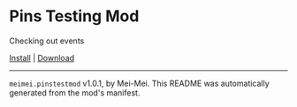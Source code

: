 # Pins Testing Mod

Checking out events

[Install](https://hitman-resources.netlify.app/smf-install-link/https://github.com/protonalialol/hitman-pins-test/releases/latest/download/mod.framework.zip) | [Download](https://github.com/protonalialol/hitman-pins-test/releases/latest/download/mod.framework.zip)

---

`meimei.pinstestmod` v1.0.1, by Mei-Mei. This README was automatically generated from the mod's manifest.
